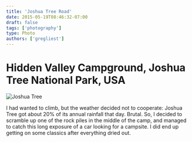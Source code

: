 ```yaml
---
title: 'Joshua Tree Road'
date: 2015-05-19T08:46:32-07:00
draft: false
tags: ['photography']
type: Photo
authors: ['gregliest']
---
```


# Hidden Valley Campground, Joshua Tree National Park, USA

![Joshua Tree](/static/images/photography/jtree-road.jpg)

I had wanted to climb, but the weather decided not to cooperate: Joshua Tree got about 20% of its annual rainfall that day. Brutal. So, I decided to scramble up one of the rock piles in the middle of the camp, and managed to catch this long exposure of a car looking for a campsite. I did end up getting on some classics after everything dried out.
